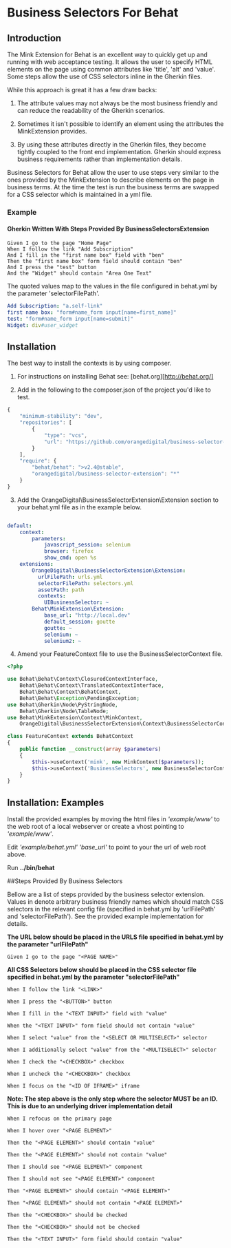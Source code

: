 # Business Selectors For Behat

## Introduction 

The Mink Extension for Behat is an excellent way to quickly get up and running 
with web acceptance testing. It allows the user to specify HTML elements on the
page using common attributes like 'title', 'alt' and 'value'. Some steps allow
the use of CSS selectors inline in the Gherkin files. 

While this approach is great it has a few draw backs: 

1) The attribute values may not always be the most business friendly and can 
reduce the readability of the Gherkin scenarios.

2) Sometimes it isn't possible to identify an element using the attributes 
the MinkExtension provides. 

3) By using these attributes directly in the Gherkin files, they become tightly 
coupled to the front end implementation. Gherkin should express business 
requirements rather than implementation details.      

Business Selectors for Behat allow the user to use steps very similar to the 
ones provided by the MinkExtension to describe elements on the page in business
terms. At the time the test is run the business terms are swapped for a CSS 
selector which is maintained in a yml file.  

### Example

#### Gherkin Written With Steps Provided By BusinessSelectorsExtension

````cucumber
Given I go to the page "Home Page" 
When I follow the link "Add Subscription"
And I fill in the "first name box" field with "ben"
Then the "first name box" form field should contain "ben"
And I press the "test" button
And the "Widget" should contain "Area One Text"
````
The quoted values map to the values in the file configured in behat.yml 
by the parameter 'selectorFilePath'. 

````yaml
Add Subscription: "a.self-link"
first name box: "form#name_form input[name=first_name]"
test: "form#name_form input[name=submit]"
Widget: div#user_widget
````

## Installation

The best way to install the contexts is by using composer. 

1) For instructions on installing Behat see: [behat.org][http://behat.org/]

2) Add in the following to the composer.json of the project you'd like to test.

````javascript
{   
    "minimum-stability": "dev",
    "repositories": [
        {
            "type": "vcs",
            "url": "https://github.com/orangedigital/business-selector-extension"
        }
    ],
    "require": {
        "behat/behat": ">v2.4@stable",
        "orangedigital/business-selector-extension": "*"
    }
}
````

3) Add the OrangeDigital\BusinessSelectorExtension\Extension section to your
behat.yml file as in the example below.

````yaml

default:
    context:
        parameters:
            javascript_session: selenium
            browser: firefox
            show_cmd: open %s
    extensions:
        OrangeDigital\BusinessSelectorExtension\Extension:
          urlFilePath: urls.yml
          selectorFilePath: selectors.yml
          assetPath: path
          contexts:
            UIBusinessSelector: ~
        Behat\MinkExtension\Extension:
            base_url: "http://local.dev"
            default_session: goutte
            goutte: ~
            selenium: ~
            selenium2: ~

````

4) Amend your FeatureContext file to use the BusinessSelectorContext file. 

````php 
<?php

use Behat\Behat\Context\ClosuredContextInterface,
    Behat\Behat\Context\TranslatedContextInterface,
    Behat\Behat\Context\BehatContext,
    Behat\Behat\Exception\PendingException;
use Behat\Gherkin\Node\PyStringNode,
    Behat\Gherkin\Node\TableNode;
use Behat\MinkExtension\Context\MinkContext,
    OrangeDigital\BusinessSelectorExtension\Context\BusinessSelectorContext;

class FeatureContext extends BehatContext
{
    public function __construct(array $parameters)
    {
        $this->useContext('mink', new MinkContext($parameters));
        $this->useContext('BusinessSelectors', new BusinessSelectorContext($parameters));
    }
}


````

## Installation: Examples ##

Install the provided examples by moving the html files in *'example/www'* to the 
web root of a local webserver or create a vhost pointing to *'example/www'*. 

Edit *'example/behat.yml'* *'base_url'* to point to your the url of web root above.

Run **../bin/behat**

##Steps Provided By Business Selectors

Bellow are a list of steps provided by the business selector extension. Values in 
<BRACKETS> denote arbitrary business friendly names which should match CSS 
selectors in the relevant config file (specified in behat.yml by 'urlFilePath' 
and 'selectorFilePath'). See the provided example implementation for details.   

**The URL below should be placed in the URLS file specified in behat.yml by the 
parameter "urlFilePath"**

````cucumber
Given I go to the page "<PAGE NAME>" 
````

**All CSS Selectors below should be placed in the CSS selector file specified
in behat.yml by the parameter "selectorFilePath"**


````cucumber
When I follow the link "<LINK>"
````

````cucumber
When I press the "<BUTTON>" button
````

````cucumber
When I fill in the "<TEXT INPUT>" field with "value"
````

````cucumber
When the "<TEXT INPUT>" form field should not contain "value"
````

````cucumber
When I select "value" from the "<SELECT OR MULTISELECT>" selector
````

````cucumber
When I additionally select "value" from the "<MULTISELECT>" selector
````

````cucumber
When I check the "<CHECKBOX>" checkbox
````

````cucumber
When I uncheck the "<CHECKBOX>" checkbox
````

````cucumber
When I focus on the "<ID OF IFRAME>" iframe
````
**Note: The step above is the only step where the selector MUST be an ID. 
This is due to an underlying driver implementation detail**

````cucumber
When I refocus on the primary page
`````

````cucumber
When I hover over "<PAGE ELEMENT>"
````

````cucumber
Then the "<PAGE ELEMENT>" should contain "value"
````

````cucumber
Then the "<PAGE ELEMENT>" should not contain "value"
````

````cucumber
Then I should see "<PAGE ELEMENT>" component
````

````cucumber
Then I should not see "<PAGE ELEMENT>" component
````

````cucumber
Then "<PAGE ELEMENT>" should contain "<PAGE ELEMENT>"
````

````cucumber
Then "<PAGE ELEMENT>" should not contain "<PAGE ELEMENT>"
````

````cucumber
Then the "<CHECKBOX>" should be checked
````

````cucumber
Then the "<CHECKBOX>" should not be checked
````

````cucumber
Then the "<TEXT INPUT>" form field should contain "value"
````